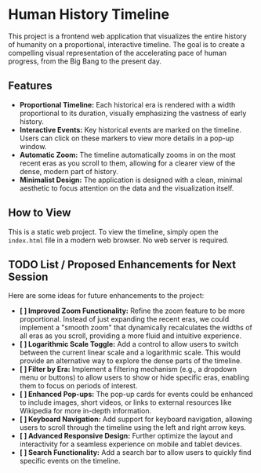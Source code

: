 # Human History Timeline

This project is a frontend web application that visualizes the entire history of humanity on a proportional, interactive timeline. The goal is to create a compelling visual representation of the accelerating pace of human progress, from the Big Bang to the present day.

## Features

*   **Proportional Timeline:** Each historical era is rendered with a width proportional to its duration, visually emphasizing the vastness of early history.
*   **Interactive Events:** Key historical events are marked on the timeline. Users can click on these markers to view more details in a pop-up window.
*   **Automatic Zoom:** The timeline automatically zooms in on the most recent eras as you scroll to them, allowing for a clearer view of the dense, modern part of history.
*   **Minimalist Design:** The application is designed with a clean, minimal aesthetic to focus attention on the data and the visualization itself.

## How to View

This is a static web project. To view the timeline, simply open the `index.html` file in a modern web browser. No web server is required.

## TODO List / Proposed Enhancements for Next Session

Here are some ideas for future enhancements to the project:

*   **[ ] Improved Zoom Functionality:** Refine the zoom feature to be more proportional. Instead of just expanding the recent eras, we could implement a "smooth zoom" that dynamically recalculates the widths of all eras as you scroll, providing a more fluid and intuitive experience.
*   **[ ] Logarithmic Scale Toggle:** Add a control to allow users to switch between the current linear scale and a logarithmic scale. This would provide an alternative way to explore the dense parts of the timeline.
*   **[ ] Filter by Era:** Implement a filtering mechanism (e.g., a dropdown menu or buttons) to allow users to show or hide specific eras, enabling them to focus on periods of interest.
*   **[ ] Enhanced Pop-ups:** The pop-up cards for events could be enhanced to include images, short videos, or links to external resources like Wikipedia for more in-depth information.
*   **[ ] Keyboard Navigation:** Add support for keyboard navigation, allowing users to scroll through the timeline using the left and right arrow keys.
*   **[ ] Advanced Responsive Design:** Further optimize the layout and interactivity for a seamless experience on mobile and tablet devices.
*   **[ ] Search Functionality:** Add a search bar to allow users to quickly find specific events on the timeline.
